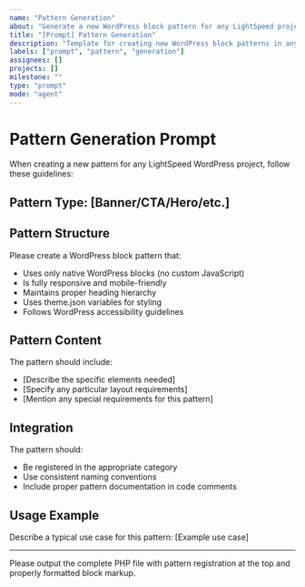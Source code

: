 ```yaml
---
name: "Pattern Generation"
about: "Generate a new WordPress block pattern for any LightSpeed project."
title: "[Prompt] Pattern Generation"
description: "Template for creating new WordPress block patterns in any LightSpeed project."
labels: ["prompt", "pattern", "generation"]
assignees: []
projects: []
milestone: ""
type: "prompt"
mode: "agent"
---
```


# Pattern Generation Prompt

When creating a new pattern for any LightSpeed WordPress project, follow these guidelines:

## Pattern Type: [Banner/CTA/Hero/etc.]

## Pattern Structure
Please create a WordPress block pattern that:
- Uses only native WordPress blocks (no custom JavaScript)
- Is fully responsive and mobile-friendly
- Maintains proper heading hierarchy
- Uses theme.json variables for styling
- Follows WordPress accessibility guidelines

## Pattern Content
The pattern should include:
- [Describe the specific elements needed]
- [Specify any particular layout requirements]
- [Mention any special requirements for this pattern]

## Integration
The pattern should:
- Be registered in the appropriate category
- Use consistent naming conventions
- Include proper pattern documentation in code comments

## Usage Example
Describe a typical use case for this pattern:
[Example use case]

---

Please output the complete PHP file with pattern registration at the top and properly formatted block markup.
